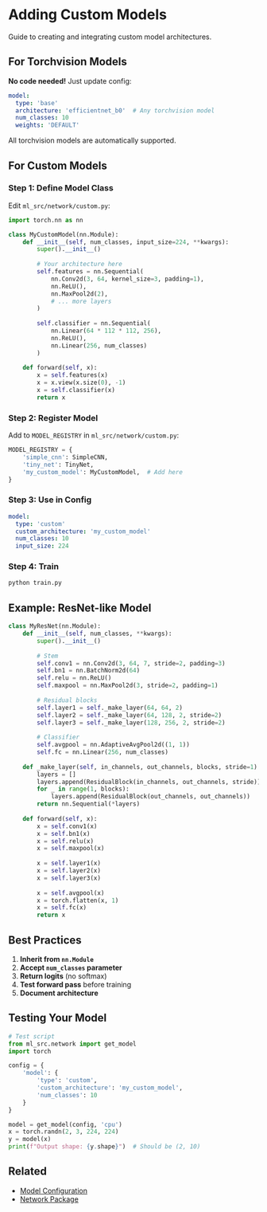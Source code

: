 # Adding Custom Models

Guide to creating and integrating custom model architectures.

## For Torchvision Models

**No code needed!** Just update config:

```yaml
model:
  type: 'base'
  architecture: 'efficientnet_b0'  # Any torchvision model
  num_classes: 10
  weights: 'DEFAULT'
```

All torchvision models are automatically supported.

## For Custom Models

### Step 1: Define Model Class

Edit `ml_src/network/custom.py`:

```python
import torch.nn as nn

class MyCustomModel(nn.Module):
    def __init__(self, num_classes, input_size=224, **kwargs):
        super().__init__()
        
        # Your architecture here
        self.features = nn.Sequential(
            nn.Conv2d(3, 64, kernel_size=3, padding=1),
            nn.ReLU(),
            nn.MaxPool2d(2),
            # ... more layers
        )
        
        self.classifier = nn.Sequential(
            nn.Linear(64 * 112 * 112, 256),
            nn.ReLU(),
            nn.Linear(256, num_classes)
        )
    
    def forward(self, x):
        x = self.features(x)
        x = x.view(x.size(0), -1)
        x = self.classifier(x)
        return x
```

### Step 2: Register Model

Add to `MODEL_REGISTRY` in `ml_src/network/custom.py`:

```python
MODEL_REGISTRY = {
    'simple_cnn': SimpleCNN,
    'tiny_net': TinyNet,
    'my_custom_model': MyCustomModel,  # Add here
}
```

### Step 3: Use in Config

```yaml
model:
  type: 'custom'
  custom_architecture: 'my_custom_model'
  num_classes: 10
  input_size: 224
```

### Step 4: Train

```bash
python train.py
```

## Example: ResNet-like Model

```python
class MyResNet(nn.Module):
    def __init__(self, num_classes, **kwargs):
        super().__init__()
        
        # Stem
        self.conv1 = nn.Conv2d(3, 64, 7, stride=2, padding=3)
        self.bn1 = nn.BatchNorm2d(64)
        self.relu = nn.ReLU()
        self.maxpool = nn.MaxPool2d(3, stride=2, padding=1)
        
        # Residual blocks
        self.layer1 = self._make_layer(64, 64, 2)
        self.layer2 = self._make_layer(64, 128, 2, stride=2)
        self.layer3 = self._make_layer(128, 256, 2, stride=2)
        
        # Classifier
        self.avgpool = nn.AdaptiveAvgPool2d((1, 1))
        self.fc = nn.Linear(256, num_classes)
    
    def _make_layer(self, in_channels, out_channels, blocks, stride=1):
        layers = []
        layers.append(ResidualBlock(in_channels, out_channels, stride))
        for _ in range(1, blocks):
            layers.append(ResidualBlock(out_channels, out_channels))
        return nn.Sequential(*layers)
    
    def forward(self, x):
        x = self.conv1(x)
        x = self.bn1(x)
        x = self.relu(x)
        x = self.maxpool(x)
        
        x = self.layer1(x)
        x = self.layer2(x)
        x = self.layer3(x)
        
        x = self.avgpool(x)
        x = torch.flatten(x, 1)
        x = self.fc(x)
        return x
```

## Best Practices

1. **Inherit from `nn.Module`**
2. **Accept `num_classes` parameter**
3. **Return logits** (no softmax)
4. **Test forward pass** before training
5. **Document architecture**

## Testing Your Model

```python
# Test script
from ml_src.network import get_model
import torch

config = {
    'model': {
        'type': 'custom',
        'custom_architecture': 'my_custom_model',
        'num_classes': 10
    }
}

model = get_model(config, 'cpu')
x = torch.randn(2, 3, 224, 224)
y = model(x)
print(f"Output shape: {y.shape}")  # Should be (2, 10)
```

## Related

- [Model Configuration](../configuration/models.md)
- [Network Package](../architecture/ml-src-modules.md)
